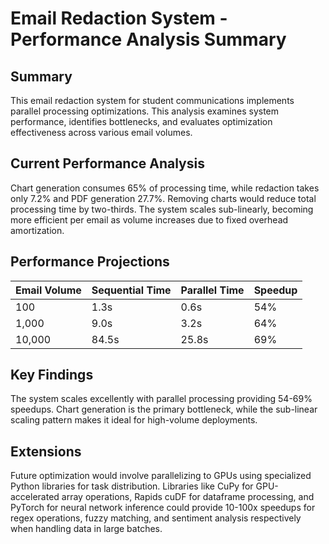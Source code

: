 # Email Redaction System - Performance Analysis Summary

## Summary

This email redaction system for student communications implements parallel processing optimizations. This analysis examines system performance, identifies bottlenecks, and evaluates optimization effectiveness across various email volumes.

## Current Performance Analysis

Chart generation consumes 65% of processing time, while redaction takes only 7.2% and PDF generation 27.7%. Removing charts would reduce total processing time by two-thirds. The system scales sub-linearly, becoming more efficient per email as volume increases due to fixed overhead amortization.

## Performance Projections

| Email Volume | Sequential Time | Parallel Time | Speedup |
|-------------|----------------|---------------|---------|
| 100 | 1.3s | 0.6s | 54% |
| 1,000 | 9.0s | 3.2s | 64% |
| 10,000 | 84.5s | 25.8s | 69% |

## Key Findings

The system scales excellently with parallel processing providing 54-69% speedups. Chart generation is the primary bottleneck, while the sub-linear scaling pattern makes it ideal for high-volume deployments.

## Extensions

Future optimization would involve parallelizing to GPUs using specialized Python libraries for task distribution. Libraries like CuPy for GPU-accelerated array operations, Rapids cuDF for dataframe processing, and PyTorch for neural network inference could provide 10-100x speedups for regex operations, fuzzy matching, and sentiment analysis respectively when handling data in large batches. 
